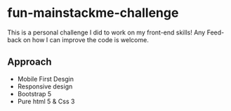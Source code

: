 # fun-mainstackme-challenge 
This is a personal challenge I did to work on my front-end skills! 
Any Feed-back on how I can improve the code is welcome.

## Approach
- Mobile First Desgin
- Responsive design 
- Bootstrap 5
- Pure html 5 & Css 3
